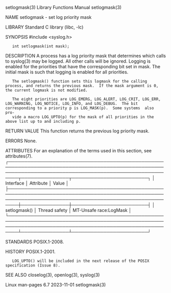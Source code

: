 setlogmask(3)                                                                             Library Functions Manual                                                                            setlogmask(3)

NAME
       setlogmask - set log priority mask

LIBRARY
       Standard C library (libc, -lc)

SYNOPSIS
       #include <syslog.h>

       int setlogmask(int mask);

DESCRIPTION
       A  process  has a log priority mask that determines which calls to syslog(3) may be logged.  All other calls will be ignored.  Logging is enabled for the priorities that have the corresponding bit
       set in mask.  The initial mask is such that logging is enabled for all priorities.

       The setlogmask() function sets this logmask for the calling process, and returns the previous mask.  If the mask argument is 0, the current logmask is not modified.

       The eight priorities are LOG_EMERG, LOG_ALERT, LOG_CRIT, LOG_ERR, LOG_WARNING, LOG_NOTICE, LOG_INFO, and LOG_DEBUG.  The bit corresponding to a priority p is LOG_MASK(p).  Some systems  also  pro‐
       vide a macro LOG_UPTO(p) for the mask of all priorities in the above list up to and including p.

RETURN VALUE
       This function returns the previous log priority mask.

ERRORS
       None.

ATTRIBUTES
       For an explanation of the terms used in this section, see attributes(7).
       ┌─────────────────────────────────────────────────────────────────────────────────────────────────────────────────────────────────────────────────────────┬───────────────┬────────────────────────┐
       │ Interface                                                                                                                                               │ Attribute     │ Value                  │
       ├─────────────────────────────────────────────────────────────────────────────────────────────────────────────────────────────────────────────────────────┼───────────────┼────────────────────────┤
       │ setlogmask()                                                                                                                                            │ Thread safety │ MT-Unsafe race:LogMask │
       └─────────────────────────────────────────────────────────────────────────────────────────────────────────────────────────────────────────────────────────┴───────────────┴────────────────────────┘

STANDARDS
       POSIX.1-2008.

HISTORY
       POSIX.1-2001.

       LOG_UPTO() will be included in the next release of the POSIX specification (Issue 8).

SEE ALSO
       closelog(3), openlog(3), syslog(3)

Linux man-pages 6.7                                                                              2023-11-01                                                                                   setlogmask(3)
